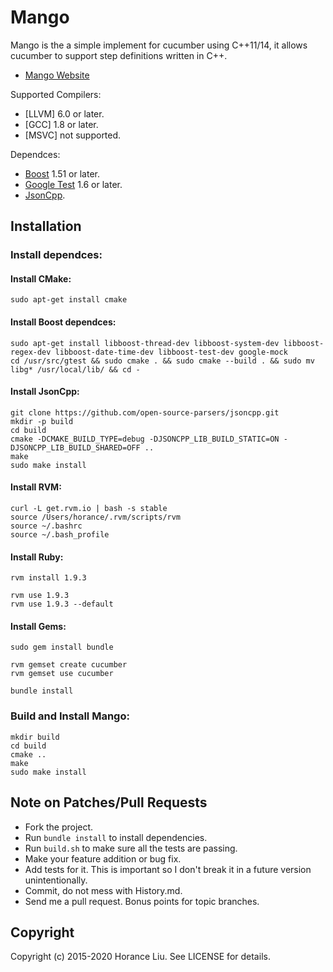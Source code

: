 # Mango

Mango is the a simple implement for cucumber using C++11/14, it allows cucumber to support step definitions written in C++.

* [Mango Website](http://gitlab.com/horance/mango)

Supported Compilers:
* [LLVM] 6.0 or later.
* [GCC] 1.8 or later.
* [MSVC] not supported.

Dependces:
* [Boost](http://www.boost.org/) 1.51 or later.
* [Google Test](http://code.google.com/p/googletest/) 1.6 or later.
* [JsonCpp](https://github.com/open-source-parsers/jsoncpp).

## Installation

### Install dependces:

#### Install CMake:

    sudo apt-get install cmake
  
#### Install Boost dependces:

    sudo apt-get install libboost-thread-dev libboost-system-dev libboost-regex-dev libboost-date-time-dev libboost-test-dev google-mock
    cd /usr/src/gtest && sudo cmake . && sudo cmake --build . && sudo mv libg* /usr/local/lib/ && cd -

#### Install JsonCpp:

    git clone https://github.com/open-source-parsers/jsoncpp.git
    mkdir -p build
    cd build
    cmake -DCMAKE_BUILD_TYPE=debug -DJSONCPP_LIB_BUILD_STATIC=ON -DJSONCPP_LIB_BUILD_SHARED=OFF ..
    make
    sudo make install

#### Install RVM:

    curl -L get.rvm.io | bash -s stable
    source /Users/horance/.rvm/scripts/rvm
    source ~/.bashrc
    source ~/.bash_profile

#### Install Ruby:

    rvm install 1.9.3
    
    rvm use 1.9.3
    rvm use 1.9.3 --default 

#### Install Gems:

    sudo gem install bundle
    
    rvm gemset create cucumber
    rvm gemset use cucumber
    
    bundle install

### Build and Install Mango:

    mkdir build
    cd build
    cmake ..
    make
    sudo make install

## Note on Patches/Pull Requests

* Fork the project.
* Run `bundle install` to install dependencies.
* Run `build.sh` to make sure all the tests are passing.
* Make your feature addition or bug fix.
* Add tests for it. This is important so I don't break it in a future version unintentionally.
* Commit, do not mess with History.md.
* Send me a pull request. Bonus points for topic branches.

## Copyright
Copyright (c) 2015-2020 Horance Liu. See LICENSE for details.